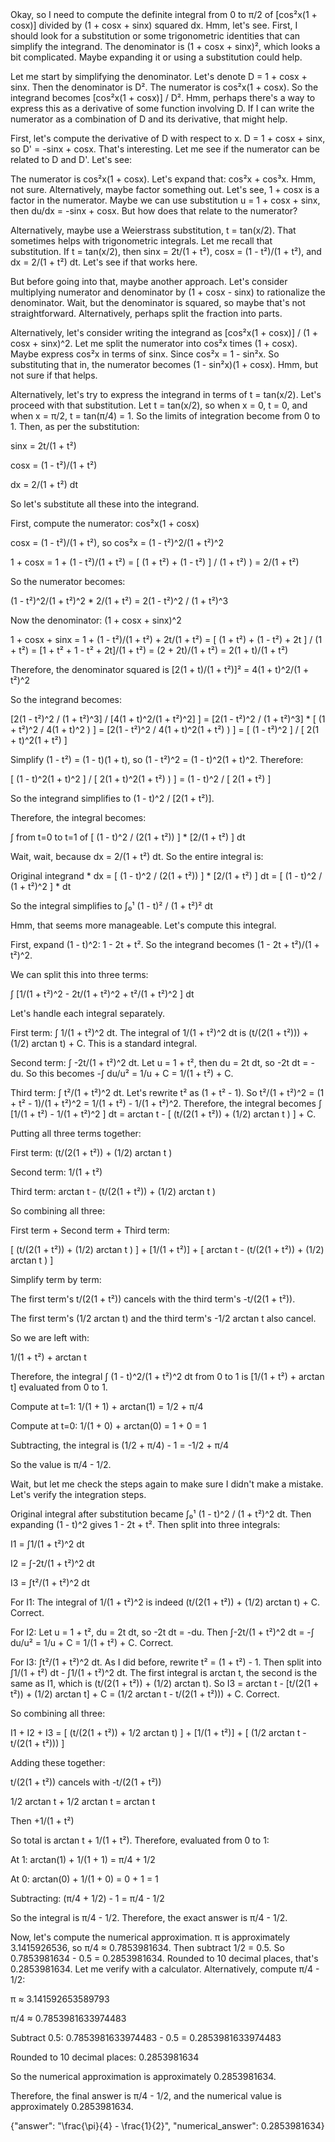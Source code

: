 <think>
Okay, so I need to compute the definite integral from 0 to π/2 of [cos²x(1 + cosx)] divided by (1 + cosx + sinx) squared dx. Hmm, let's see. First, I should look for a substitution or some trigonometric identities that can simplify the integrand. The denominator is (1 + cosx + sinx)², which looks a bit complicated. Maybe expanding it or using a substitution could help.

Let me start by simplifying the denominator. Let's denote D = 1 + cosx + sinx. Then the denominator is D². The numerator is cos²x(1 + cosx). So the integrand becomes [cos²x(1 + cosx)] / D². Hmm, perhaps there's a way to express this as a derivative of some function involving D. If I can write the numerator as a combination of D and its derivative, that might help.

First, let's compute the derivative of D with respect to x. D = 1 + cosx + sinx, so D' = -sinx + cosx. That's interesting. Let me see if the numerator can be related to D and D'. Let's see:

The numerator is cos²x(1 + cosx). Let's expand that: cos²x + cos³x. Hmm, not sure. Alternatively, maybe factor something out. Let's see, 1 + cosx is a factor in the numerator. Maybe we can use substitution u = 1 + cosx + sinx, then du/dx = -sinx + cosx. But how does that relate to the numerator?

Alternatively, maybe use a Weierstrass substitution, t = tan(x/2). That sometimes helps with trigonometric integrals. Let me recall that substitution. If t = tan(x/2), then sinx = 2t/(1 + t²), cosx = (1 - t²)/(1 + t²), and dx = 2/(1 + t²) dt. Let's see if that works here.

But before going into that, maybe another approach. Let's consider multiplying numerator and denominator by (1 + cosx - sinx) to rationalize the denominator. Wait, but the denominator is squared, so maybe that's not straightforward. Alternatively, perhaps split the fraction into parts.

Alternatively, let's consider writing the integrand as [cos²x(1 + cosx)] / (1 + cosx + sinx)^2. Let me split the numerator into cos²x times (1 + cosx). Maybe express cos²x in terms of sinx. Since cos²x = 1 - sin²x. So substituting that in, the numerator becomes (1 - sin²x)(1 + cosx). Hmm, but not sure if that helps.

Alternatively, let's try to express the integrand in terms of t = tan(x/2). Let's proceed with that substitution. Let t = tan(x/2), so when x = 0, t = 0, and when x = π/2, t = tan(π/4) = 1. So the limits of integration become from 0 to 1. Then, as per the substitution:

sinx = 2t/(1 + t²)

cosx = (1 - t²)/(1 + t²)

dx = 2/(1 + t²) dt

So let's substitute all these into the integrand.

First, compute the numerator: cos²x(1 + cosx)

cosx = (1 - t²)/(1 + t²), so cos²x = (1 - t²)^2/(1 + t²)^2

1 + cosx = 1 + (1 - t²)/(1 + t²) = [ (1 + t²) + (1 - t²) ] / (1 + t²) ) = 2/(1 + t²)

So the numerator becomes:

(1 - t²)^2/(1 + t²)^2 * 2/(1 + t²) = 2(1 - t²)^2 / (1 + t²)^3

Now the denominator: (1 + cosx + sinx)^2

1 + cosx + sinx = 1 + (1 - t²)/(1 + t²) + 2t/(1 + t²) = [ (1 + t²) + (1 - t²) + 2t ] / (1 + t²) = [1 + t² + 1 - t² + 2t]/(1 + t²) = (2 + 2t)/(1 + t²) = 2(1 + t)/(1 + t²)

Therefore, the denominator squared is [2(1 + t)/(1 + t²)]² = 4(1 + t)^2/(1 + t²)^2

So the integrand becomes:

[2(1 - t²)^2 / (1 + t²)^3] / [4(1 + t)^2/(1 + t²)^2] ] = [2(1 - t²)^2 / (1 + t²)^3] * [ (1 + t²)^2 / 4(1 + t)^2 ) ] = [2(1 - t²)^2 / 4(1 + t)^2(1 + t²) ) ] = [ (1 - t²)^2 ] / [ 2(1 + t)^2(1 + t²) ]

Simplify (1 - t²) = (1 - t)(1 + t), so (1 - t²)^2 = (1 - t)^2(1 + t)^2. Therefore:

[ (1 - t)^2(1 + t)^2 ] / [ 2(1 + t)^2(1 + t²) ) ] = (1 - t)^2 / [ 2(1 + t²) ]

So the integrand simplifies to (1 - t)^2 / [2(1 + t²)].

Therefore, the integral becomes:

∫ from t=0 to t=1 of [ (1 - t)^2 / (2(1 + t²)) ] * [2/(1 + t²) ] dt

Wait, wait, because dx = 2/(1 + t²) dt. So the entire integral is:

Original integrand * dx = [ (1 - t)^2 / (2(1 + t²)) ] * [2/(1 + t²) ] dt = [ (1 - t)^2 / (1 + t²)^2 ] * dt

So the integral simplifies to ∫₀¹ (1 - t)² / (1 + t²)² dt

Hmm, that seems more manageable. Let's compute this integral.

First, expand (1 - t)^2: 1 - 2t + t². So the integrand becomes (1 - 2t + t²)/(1 + t²)^2.

We can split this into three terms:

∫ [1/(1 + t²)^2 - 2t/(1 + t²)^2 + t²/(1 + t²)^2 ] dt

Let's handle each integral separately.

First term: ∫ 1/(1 + t²)^2 dt. The integral of 1/(1 + t²)^2 dt is (t/(2(1 + t²))) + (1/2) arctan t) + C. This is a standard integral.

Second term: ∫ -2t/(1 + t²)^2 dt. Let u = 1 + t², then du = 2t dt, so -2t dt = -du. So this becomes -∫ du/u² = 1/u + C = 1/(1 + t²) + C.

Third term: ∫ t²/(1 + t²)^2 dt. Let's rewrite t² as (1 + t² - 1). So t²/(1 + t²)^2 = (1 + t² - 1)/(1 + t²)^2 = 1/(1 + t²) - 1/(1 + t²)^2. Therefore, the integral becomes ∫ [1/(1 + t²) - 1/(1 + t²)^2 ] dt = arctan t - [ (t/(2(1 + t²)) + (1/2) arctan t ) ] + C.

Putting all three terms together:

First term: (t/(2(1 + t²)) + (1/2) arctan t )

Second term: 1/(1 + t²)

Third term: arctan t - (t/(2(1 + t²)) + (1/2) arctan t )

So combining all three:

First term + Second term + Third term:

[ (t/(2(1 + t²)) + (1/2) arctan t ) ] + [1/(1 + t²)] + [ arctan t - (t/(2(1 + t²)) + (1/2) arctan t ) ]

Simplify term by term:

The first term's t/(2(1 + t²)) cancels with the third term's -t/(2(1 + t²)).

The first term's (1/2 arctan t) and the third term's -1/2 arctan t also cancel.

So we are left with:

1/(1 + t²) + arctan t

Therefore, the integral ∫ (1 - t)^2/(1 + t²)^2 dt from 0 to 1 is [1/(1 + t²) + arctan t] evaluated from 0 to 1.

Compute at t=1: 1/(1 + 1) + arctan(1) = 1/2 + π/4

Compute at t=0: 1/(1 + 0) + arctan(0) = 1 + 0 = 1

Subtracting, the integral is (1/2 + π/4) - 1 = -1/2 + π/4

So the value is π/4 - 1/2.

Wait, but let me check the steps again to make sure I didn't make a mistake. Let's verify the integration steps.

Original integral after substitution became ∫₀¹ (1 - t)^2 / (1 + t²)^2 dt. Then expanding (1 - t)^2 gives 1 - 2t + t². Then split into three integrals:

I1 = ∫1/(1 + t²)^2 dt

I2 = ∫-2t/(1 + t²)^2 dt

I3 = ∫t²/(1 + t²)^2 dt

For I1: The integral of 1/(1 + t²)^2 is indeed (t/(2(1 + t²)) + (1/2) arctan t) + C. Correct.

For I2: Let u = 1 + t², du = 2t dt, so -2t dt = -du. Then ∫-2t/(1 + t²)^2 dt = -∫ du/u² = 1/u + C = 1/(1 + t²) + C. Correct.

For I3: ∫t²/(1 + t²)^2 dt. As I did before, rewrite t² = (1 + t²) - 1. Then split into ∫1/(1 + t²) dt - ∫1/(1 + t²)^2 dt. The first integral is arctan t, the second is the same as I1, which is (t/(2(1 + t²)) + (1/2) arctan t). So I3 = arctan t - [t/(2(1 + t²)) + (1/2) arctan t] + C = (1/2 arctan t - t/(2(1 + t²))) + C. Correct.

So combining all three:

I1 + I2 + I3 = [ (t/(2(1 + t²)) + 1/2 arctan t) ] + [1/(1 + t²)] + [ (1/2 arctan t - t/(2(1 + t²))) ]

Adding these together:

t/(2(1 + t²)) cancels with -t/(2(1 + t²))

1/2 arctan t + 1/2 arctan t = arctan t

Then +1/(1 + t²)

So total is arctan t + 1/(1 + t²). Therefore, evaluated from 0 to 1:

At 1: arctan(1) + 1/(1 + 1) = π/4 + 1/2

At 0: arctan(0) + 1/(1 + 0) = 0 + 1 = 1

Subtracting: (π/4 + 1/2) - 1 = π/4 - 1/2

So the integral is π/4 - 1/2. Therefore, the exact answer is π/4 - 1/2.

Now, let's compute the numerical approximation. π is approximately 3.1415926536, so π/4 ≈ 0.7853981634. Then subtract 1/2 = 0.5. So 0.7853981634 - 0.5 = 0.2853981634. Rounded to 10 decimal places, that's 0.2853981634. Let me verify with a calculator. Alternatively, compute π/4 - 1/2:

π ≈ 3.141592653589793

π/4 ≈ 0.7853981633974483

Subtract 0.5: 0.7853981633974483 - 0.5 = 0.2853981633974483

Rounded to 10 decimal places: 0.2853981634

So the numerical approximation is approximately 0.2853981634.

Therefore, the final answer is π/4 - 1/2, and the numerical value is approximately 0.2853981634.
</think>

{"answer": "\\frac{\\pi}{4} - \\frac{1}{2}", "numerical_answer": 0.2853981634}